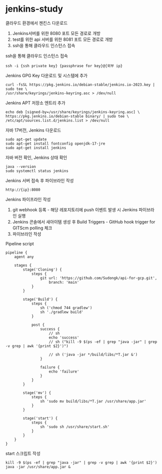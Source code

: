 ﻿# jenkins-study

클라우드 환경에서 젠킨스 다운로드
1. Jenkins서버를 위한 8080 포트 모든 경로로 개방
2. test를 위한 api 서버를 위한 8081 포트 모든 경로로 개방
3. ssh을 통해 클라우드 인스턴스 접속

ssh을 통해 클라우드 인스턴스 접속

    ssh -i {ssh private key} {passphrase for key}@{외부 ip} 

Jenkins GPG Key 다운로드 및 시스템에 추가

    curl -fsSL https://pkg.jenkins.io/debian-stable/jenkins.io-2023.key | sudo tee \
    /usr/share/keyrings/jenkins-keyring.asc > /dev/null

Jenkins APT 저장소 엔트리 추가

    echo deb [signed-by=/usr/share/keyrings/jenkins-keyring.asc] \
    https://pkg.jenkins.io/debian-stable binary/ | sudo tee \
    /etc/apt/sources.list.d/jenkins.list > /dev/null

자바 17버전, Jenkins 다운로드

    sudo apt-get update
    sudo apt-get install fontconfig openjdk-17-jre
    sudo apt-get install jenkins

자바 버전 확인, Jenkins 상태 확인

    java --version
    sudo systemctl status jenkins

Jenkins 서버 접속 후 파이브라인 작성

    http://{ip}:8080

Jenkins 파이프라인 작성
1. git webhook 등록 - 해당 레포지토리에 push 이벤트 발생 시 Jenkins 파이브라인 실행
2. Jenkins 콘솔에서 새아이템 생성 후 Build Triggers - GitHub hook trigger for GITScm polling 체크
3. 파이브라인 작성

Pipeline script

    pipeline {
        agent any
    
        stages {
            stage('Cloning') {
                steps {
                    git url: 'https://github.com/Sudongk/api-for-gcp.git',
                        branch: 'main'
                }
            }
            
            stage('Build') {
                steps {
                    sh ('chmod 744 gradlew')
                    sh './gradlew build'
                }
    
                post {
                    success {
                        // sh
                        echo 'success'
                        // sh ("kill -9 $(ps -ef | grep "java -jar" | grep -v grep | awk '{print $2}')")
                        
                        // sh ('java -jar */build/libs/*T.jar &')
                    }
                    
                    failure {
                        echo 'failure'
                    }
                }
            }
            
            stage('mv') {
                steps {
                    sh 'sudo mv build/libs/*T.jar /usr/share/app.jar'   
                }
            }
            
            stage('start') {
                steps {
                    sh 'sudo sh /usr/share/start.sh'
                }
            }
        }
    }

start 스크립트 작성

    kill -9 $(ps -ef | grep "java -jar" | grep -v grep | awk '{print $2}')
    java -jar /usr/share/app.jar &


